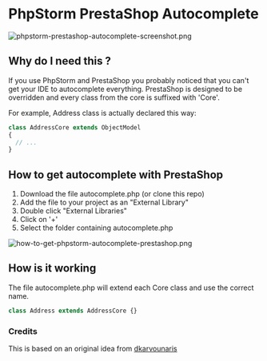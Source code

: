 PhpStorm PrestaShop Autocomplete
================================

![phpstorm-prestashop-autocomplete-screenshot.png](http://cdn.sigerr.org/phpstorm-prestashop-autocomplete/phpstorm-prestashop-autocomplete-screenshot.png "Follow this tutorial and this is what you'll get")

## Why do I need this ?

If you use PhpStorm and PrestaShop you probably noticed that you can't get
your IDE to autocomplete everything. PrestaShop is designed to be overridden
and every class from the core is suffixed with 'Core'.

For example, Address class is actually declared this way:

```php
class AddressCore extends ObjectModel
{
  // ...
}
```

## How to get autocomplete with PrestaShop

1. Download the file autocomplete.php (or clone this repo)
1. Add the file to your project as an "External Library"
 1. Double click "External Libraries"
 1. Click on '+'
 1. Select the folder containing autocomplete.php

 ![how-to-get-phpstorm-autocomplete-prestashop.png](http://cdn.sigerr.org/phpstorm-prestashop-autocomplete/how-to-get-phpstorm-autocomplete-prestashop.png "How to get autocomplete with PhpStorm and PrestaShop")

## How is it working

The file autocomplete.php will extend each Core class and use the correct name.

```php
class Address extends AddressCore {}
```

### Credits

This is based on an original idea from [dkarvounaris](https://github.com/dkarvounaris/PHPStorm-CC-PrestaShop)
